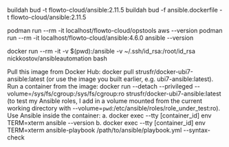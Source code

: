 

buildah bud -t flowto-cloud/ansible:2.11.5
buildah bud -f ansible.dockerfile  -t flowto-cloud/ansible:2.11.5


podman run --rm -it localhost/flowto-cloud/opstools aws --version
podman run --rm -it localhost/flowto-cloud/ansible:4.6.0 ansible --version




docker run --rm -it -v $(pwd):/ansible -v ~/.ssh/id_rsa:/root/id_rsa nickkostov/ansibleautomation bash



Pull this image from Docker Hub: docker pull strusfr/docker-ubi7-ansible:latest (or use the image you built earlier, e.g. ubi7-ansible:latest).
Run a container from the image: docker run --detach --privileged --volume=/sys/fs/cgroup:/sys/fs/cgroup:ro strusfr/docker-ubi7-ansible:latest (to test my Ansible roles, I add in a volume mounted from the current working directory with --volume=`pwd`:/etc/ansible/roles/role_under_test:ro).
Use Ansible inside the container: a. docker exec --tty [container_id] env TERM=xterm ansible --version b. docker exec --tty [container_id] env TERM=xterm ansible-playbook /path/to/ansible/playbook.yml --syntax-check